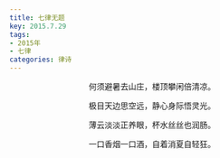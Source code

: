 ```yaml
---
title: 七律无题
key: 2015.7.29
tags: 
- 2015年 
- 七律
categories: 律诗
---
```


<p align="center">何须避暑去山庄，楼顶攀闲倍清凉。
</p>
<p align="center">极目天边思空远，静心身际悟灵光。
</p>
<p align="center">薄云淡淡正养眼，杯水丝丝也润肠。
</p>
<p align="center">一口香烟一口酒，自着消夏自轻狂。
</p>
